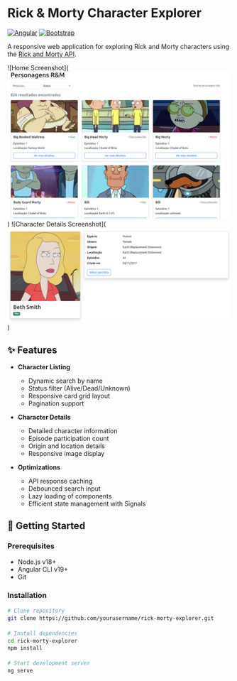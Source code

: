 # Rick & Morty Character Explorer

[![Angular](https://img.shields.io/badge/Angular-19-DD0031?logo=angular)](https://angular.io/)
[![Bootstrap](https://img.shields.io/badge/Bootstrap-5-7952B3?logo=bootstrap)](https://getbootstrap.com/)

A responsive web application for exploring Rick and Morty characters using the [Rick and Morty API](https://rickandmortyapi.com/).

![Home Screenshot](![home image](src/app/assets/home_image.png))
![Character Details Screenshot](![character details image](src/app/assets/character_details_image.png))

## ✨ Features

- **Character Listing**
  - Dynamic search by name
  - Status filter (Alive/Dead/Unknown)
  - Responsive card grid layout
  - Pagination support

- **Character Details**
  - Detailed character information
  - Episode participation count
  - Origin and location details
  - Responsive image display

- **Optimizations**
  - API response caching
  - Debounced search input
  - Lazy loading of components
  - Efficient state management with Signals

## 🚀 Getting Started

### Prerequisites
- Node.js v18+
- Angular CLI v19+
- Git

### Installation
```bash
# Clone repository
git clone https://github.com/yourusername/rick-morty-explorer.git

# Install dependencies
cd rick-morty-explorer
npm install

# Start development server
ng serve

